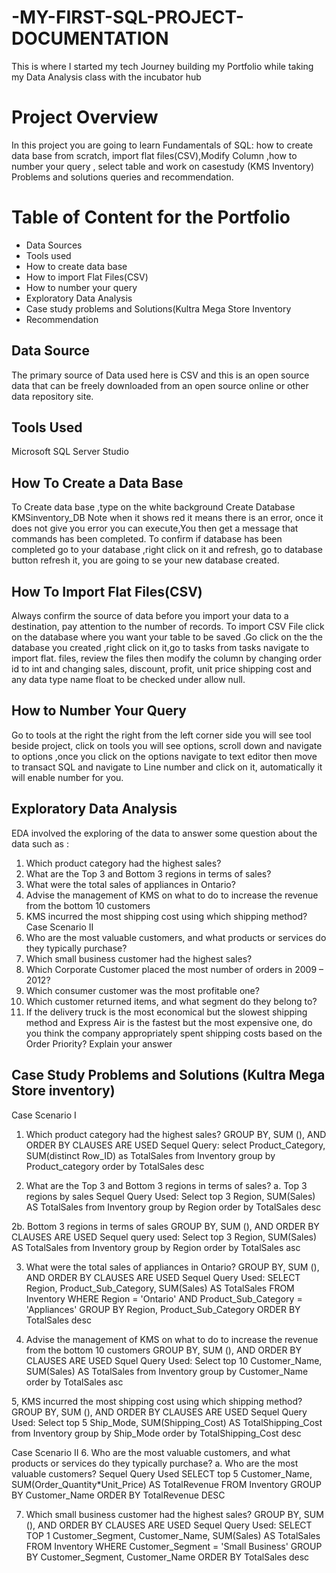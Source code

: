 # -MY-FIRST-SQL-PROJECT-DOCUMENTATION
This is where I started my tech Journey building my Portfolio while taking my Data Analysis class with the incubator hub
 # Project Overview
 In this project you are going to learn Fundamentals of SQL: how to create data base from scratch, import flat files(CSV),Modify Column ,how to number your query , select table and work on casestudy  (KMS Inventory) Problems and solutions queries and recommendation.
 # Table of Content for the Portfolio

   - 	Data Sources
   - 	Tools used
   - 	How to create data base
   - 	How to import Flat Files(CSV)
   - 	How to number your query
   -  Exploratory Data Analysis 
   - 	Case study problems and Solutions(Kultra Mega Store Inventory
   -	Recommendation


  ## Data Source
  The primary source of Data used here is CSV and this is an open source data that can be freely downloaded from an open source online or other data repository site.

  ## Tools Used
  Microsoft  SQL Server  Studio

  ## How To Create a Data Base

  To Create data base ,type on the white background
 Create Database KMSinventory_DB
Note when it shows red it means there is an error, once it does not give you error you can execute,You then get a message that commands has been completed. To confirm if database has been completed go to your database ,right click on it  and refresh, go to database button refresh it, you are going to se your new database created.

## How To Import Flat Files(CSV)
  Always confirm the source of data before you import your data to a destination, pay attention to the number of records. To import CSV File click on the database where you want your table to be saved .Go click on the  the  database you created ,right click on it,go to tasks from tasks navigate to import flat. files, review the files then modify the column by changing order id to int and changing sales, discount, profit, unit price shipping cost and any data type name float to be checked under allow null.

## How to Number Your Query

 Go to tools at the right the right from the left corner side you will see tool beside project, click on tools you will see options, scroll down and navigate to options ,once you click on the options navigate to text editor then move to transact SQL and navigate to Line number and click on it, automatically it will enable number  for you.


## Exploratory Data Analysis
EDA involved the exploring of the data to answer some question about the data such as :
1. Which product category had the highest sales? 
2. What are the Top 3 and Bottom 3 regions in terms of sales? 
3. What were the total sales of appliances in Ontario? 
4. Advise the management of KMS on what to do to increase the revenue from the bottom 
10 customers 
5. KMS incurred the most shipping cost using which shipping method?
 Case Scenario II 
6. Who are the most valuable customers, and what products or services do they typically 
purchase? 
7. Which small business customer had the highest sales? 
8. Which Corporate Customer placed the most number of orders in 2009 – 2012? 
9. Which consumer customer was the most profitable one? 
10. Which customer returned items, and what segment do they belong to? 
11. If the delivery truck is the most economical but the slowest shipping method and 
Express Air is the fastest but the most expensive one, do you think the company 
appropriately spent shipping costs based on the Order Priority? Explain your answer
 
## Case Study Problems and Solutions (Kultra Mega Store  inventory)

Case Scenario I 
1.	Which product category had the highest sales? 
GROUP BY, SUM (), AND ORDER BY CLAUSES ARE USED
Sequel Query:
select Product_Category, SUM(distinct Row_ID) as TotalSales
from Inventory
group by Product_category
order by TotalSales desc


2.	What are the Top 3 and Bottom 3 regions in terms of sales? 
 a.	Top 3 regions by sales
 Sequel Query Used:
 Select top 3 Region, SUM(Sales) AS TotalSales
 from Inventory
 group by Region
 order by TotalSales desc

  2b. Bottom 3 regions in terms of sales
  GROUP BY, SUM (), AND ORDER BY CLAUSES ARE USED
  Sequel query used:
  Select top 3 Region, SUM(Sales) AS TotalSales
  from Inventory
  group by Region
  order by TotalSales asc

   3. What were the total sales of appliances in Ontario? 
  GROUP BY, SUM (), AND ORDER BY CLAUSES ARE USED
  Sequel Query Used:
  SELECT Region,  Product_Sub_Category, SUM(Sales) AS TotalSales
  FROM Inventory
  WHERE Region = 'Ontario'
  AND Product_Sub_Category = 'Appliances' 
  GROUP BY Region,  Product_Sub_Category
  ORDER BY TotalSales desc

  4.	Advise the management of KMS on what to do to increase the revenue from the bottom 10 customers 
  GROUP BY, SUM (), AND ORDER BY CLAUSES ARE USED
  Squel Query Used:
  Select top 10 Customer_Name, SUM(Sales) AS TotalSales
  from Inventory
  group by Customer_Name
  order by TotalSales asc

 5, KMS incurred the most shipping cost using which shipping method?
 GROUP BY, SUM (), AND ORDER BY CLAUSES ARE USED
 Sequel Query Used: 
 Select top 5 Ship_Mode, SUM(Shipping_Cost) AS TotalShipping_Cost
  from Inventory
  group by Ship_Mode
  order by TotalShipping_Cost desc


 Case Scenario II 
 6. Who are the most valuable customers, and what products or services do they typically purchase? 
 a. Who are the most valuable customers?
 Sequel Query Used
 SELECT top 5 Customer_Name, SUM(Order_Quantity*Unit_Price) AS TotalRevenue
 FROM Inventory
 GROUP BY Customer_Name
ORDER BY TotalRevenue DESC


 7. Which small business customer had the highest sales? 
 GROUP BY, SUM (), AND ORDER BY CLAUSES ARE USED
 Sequel Query Used:
 SELECT TOP 1 Customer_Segment, Customer_Name, SUM(Sales) AS TotalSales
 FROM Inventory
 WHERE Customer_Segment = 'Small Business'
 GROUP BY Customer_Segment, Customer_Name
 ORDER BY TotalSales desc
